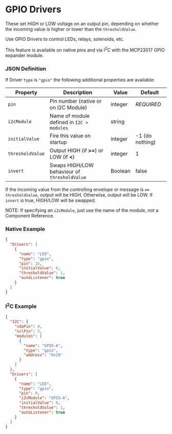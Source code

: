 # GPIO Drivers

These set HIGH or LOW voltage on an output pin, depending on whether the incoming value is higher or
lower than the `thresholdValue`.

Use GPIO Drivers to control LEDs, relays, solenoids, etc.

This feature is available on native pins and via I<sup>2</sup>C with the MCP23017
GPIO expander module.

### JSON Definition

If Driver `type` is `"gpio"` the following additional properties are available:

| Property         | Description                                  | Value   | Default         |
|------------------|----------------------------------------------|---------|-----------------|
| `pin`            | Pin number (native or on I2C Module)         | integer | *REQUIRED*      |
| `i2cModule`      | Name of module defined in `I2C > modules`    | string  |                 |
| `initialValue`   | Fire this value on startup                   | integer | -1 (do nothing) |
| `thresholdValue` | Output HIGH (if **>=**) or LOW (if **<**)    | integer | 1               |
| `invert`         | Swaps HIGH/LOW behaviour of `thresholdValue` | Boolean | false           |

If the incoming value from the controlling envelope or message is **`>=`** `thresholdValue`, output will be HIGH.
Otherwise, output will be LOW. If `invert` is true, HIGH/LOW will be swapped.

NOTE: If specifying an `i2cModule`, just use the name of the module, *not* a Component Reference.

### Native Example

```json
{
  "Drivers": [
    {
      "name": "LED",
      "type": "gpio",
      "pin": 16,
      "initialValue": 0,
      "thresholdValue": 1,
      "autoListener": true
    }
  ]
}
```

### I<sup>2</sup>C Example

```json
{
  "I2C": {
    "sdaPin": 4,
    "sclPin": 5,
    "modules": [
      {
        "name": "GPIO-A",
        "type": "gpio",
        "address": "0x20"
      }
    ]
  },
  "Drivers": [
    {
      "name": "LED",
      "type": "gpio",
      "pin": 0,
      "i2cModule": "GPIO-A",
      "initialValue": 0,
      "thresholdValue": 1,
      "autoListener": true
    }
  ]
}
```

